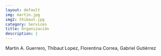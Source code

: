 ```yaml
---
layout: default
img: martin.jpg
img2: thibaut.jpg
category: Services
title: Organización
description: |
---
```

  Martín A. Guerrero, Thibaut Lopez, Florentina Correa, Gabriel Gutiérrez